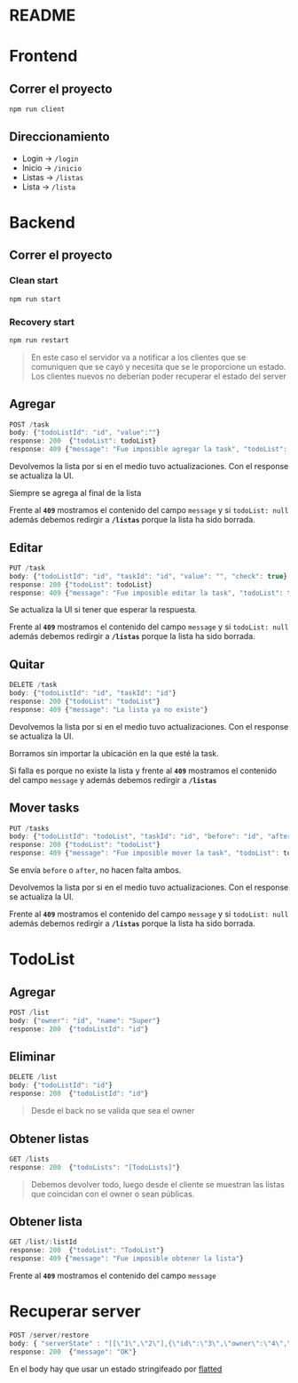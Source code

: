 # README

# Frontend

## Correr el proyecto

``` Bash
npm run client
```

## Direccionamiento

- Login -> `/login`
- Inicio ->  `/inicio`
- Listas -> `/listas`
- Lista -> `/lista`


# Backend

## Correr el proyecto

### Clean start

``` Bash
npm run start
```

### Recovery start

``` Bash
npm run restart
```
> En este caso el servidor va a notificar a los clientes que se comuniquen que se cayó y necesita que se le proporcione un estado.
> Los clientes nuevos no deberían poder recuperar el estado del server

## Agregar
``` Javascript
POST /task
body: {"todoListId": "id", "value":""}
response: 200  {"todoList": todoList}
response: 409 {"message": "Fue imposible agregar la task", "todoList": todolist}
```
Devolvemos la lista por si en el medio tuvo actualizaciones. Con el response se actualiza la UI.

Siempre se agrega al final de la lista

Frente al **`409`** mostramos el contenido del campo `message` y si `todoList: null` además debemos redirgir a **`/listas`** porque la lista ha sido borrada. 


## Editar
``` Javascript
PUT /task
body: {"todoListId": "id", "taskId": "id", "value": "", "check": true}
response: 200 {"todoList": todoList}
response: 409 {"message": "Fue imposible editar la task", "todoList": todoList}
```
Se actualiza la UI si tener que esperar la respuesta.

Frente al **`409`** mostramos el contenido del campo `message` y si `todoList: null` además debemos redirgir a **`/listas`** porque la lista ha sido borrada.


## Quitar
``` Javascript
DELETE /task
body: {"todoListId": "id", "taskId": "id"}
response: 200 {"todoList": "todoList"}
response: 409 {"message": "La lista ya no existe"} 
```
Devolvemos la lista por si en el medio tuvo actualizaciones. Con el response se actualiza la UI.

Borramos sin importar la ubicación en la que esté la task.

Si falla es porque no existe la lista y frente al **`409`** mostramos el contenido del campo `message` y además debemos redirgir a **`/listas`**


## Mover tasks
``` Javascript
PUT /tasks
body: {"todoListId": "todoList", "taskId": "id", "before": "id", "after": "id"}
response: 200 {"todoList": "todoList"}
response: 409 {"message": "Fue imposible mover la task", "todoList": todoList}
```
Se envía `before` o `after`, no hacen falta ambos.

Devolvemos la lista por si en el medio tuvo actualizaciones. Con el response se actualiza la UI.

Frente al **`409`** mostramos el contenido del campo `message` y si `todoList: null` además debemos redirgir a **`/listas`** porque la lista ha sido borrada.

# TodoList

## Agregar
``` Javascript
POST /list
body: {"owner": "id", "name": "Super"}
response: 200  {"todoListId": "id"}
```

## Eliminar
``` Javascript
DELETE /list
body: {"todoListId": "id"}
response: 200  {"todoListId": "id"}
```
> Desde el back no se valida que sea el owner

## Obtener listas
``` Javascript
GET /lists
response: 200  {"todoLists": "[TodoLists]"}
```
> Debemos devolver todo, luego desde el cliente se muestran
> las listas que coincidan con el owner o sean públicas.


## Obtener lista
``` Javascript
GET /list/:listId
response: 200  {"todoList": "TodoList"}
response: 409 {"message": "Fue imposible obtener la lista"}
```
Frente al **`409`** mostramos el contenido del campo `message`


# Recuperar server
``` Javascript
POST /server/restore
body: { "serverState" : "[[\"1\",\"2\"],{\"id\":\"3\",\"owner\":\"4\",\"tasks\":\"5\",\"isPublic\":false},{\"id\":\"6\",\"owner\":\"7\",\"tasks\":\"8\",\"isPublic\":true},\"1\",\"User1\",[],\"2\",\"User2\",[]]" }
response: 200  {"message": "OK"}
```
En el body hay que usar un estado stringifeado por [flatted](https://www.npmjs.com/package/flatted)
